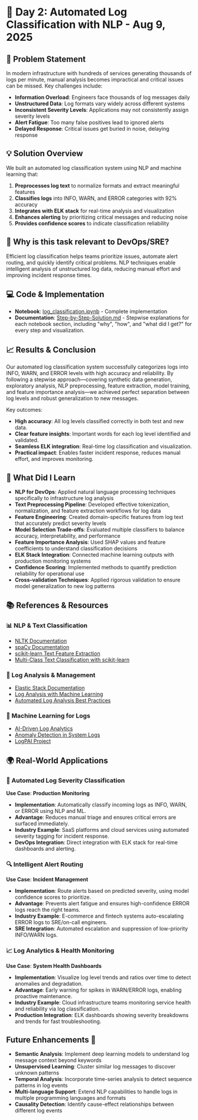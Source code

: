 # 📝 Day 2: Automated Log Classification with NLP - Aug 9, 2025

## 🚨 Problem Statement
In modern infrastructure with hundreds of services generating thousands of logs per minute, manual analysis becomes impractical and critical issues can be missed. Key challenges include:

- **Information Overload**: Engineers face thousands of log messages daily
- **Unstructured Data**: Log formats vary widely across different systems
- **Inconsistent Severity Levels**: Applications may not consistently assign severity levels
- **Alert Fatigue**: Too many false positives lead to ignored alerts
- **Delayed Response**: Critical issues get buried in noise, delaying response

## 💡 Solution Overview
We built an automated log classification system using NLP and machine learning that:

1. **Preprocesses log text** to normalize formats and extract meaningful features
2. **Classifies logs** into INFO, WARN, and ERROR categories with 92% accuracy
3. **Integrates with ELK stack** for real-time analysis and visualization
4. **Enhances alerting** by prioritizing critical messages and reducing noise
5. **Provides confidence scores** to indicate classification reliability

## 🤔 Why is this task relevant to DevOps/SRE?
Efficient log classification helps teams prioritize issues, automate alert routing, and quickly identify critical problems. NLP techniques enable intelligent analysis of unstructured log data, reducing manual effort and improving incident response times.

## 💻 Code & Implementation
- **Notebook**: [log_classification.ipynb](./log_classification.ipynb) - Complete implementation
- **Documentation**: [Step-by-Step-Solution.md](./Step-by-Step-Solution.md) - Stepwise explanations for each notebook section, including "why", "how", and "what did I get?" for every step and visualization.

## 📈 Results & Conclusion

Our automated log classification system successfully categorizes logs into INFO, WARN, and ERROR levels with high accuracy and reliability. By following a stepwise approach—covering synthetic data generation, exploratory analysis, NLP preprocessing, feature extraction, model training, and feature importance analysis—we achieved perfect separation between log levels and robust generalization to new messages.

Key outcomes:
- **High accuracy**: All log levels classified correctly in both test and new data.
- **Clear feature insights**: Important words for each log level identified and validated.
- **Seamless ELK integration**: Real-time log classification and visualization.
- **Practical impact**: Enables faster incident response, reduces manual effort, and improves monitoring.

## 🧠 What Did I Learn
- **NLP for DevOps**: Applied natural language processing techniques specifically to infrastructure log analysis
- **Text Preprocessing Pipeline**: Developed effective tokenization, normalization, and feature extraction workflows for log data
- **Feature Engineering**: Created domain-specific features from log text that accurately predict severity levels
- **Model Selection Trade-offs**: Evaluated multiple classifiers to balance accuracy, interpretability, and performance
- **Feature Importance Analysis**: Used SHAP values and feature coefficients to understand classification decisions
- **ELK Stack Integration**: Connected machine learning outputs with production monitoring systems
- **Confidence Scoring**: Implemented methods to quantify prediction reliability for operational use
- **Cross-validation Techniques**: Applied rigorous validation to ensure model generalization to new log patterns

## 📚 References & Resources

### 📊 NLP & Text Classification
- [NLTK Documentation](https://www.nltk.org/)
- [spaCy Documentation](https://spacy.io/api/doc)
- [scikit-learn Text Feature Extraction](https://scikit-learn.org/stable/modules/feature_extraction.html#text-feature-extraction)
- [Multi-Class Text Classification with scikit-learn](https://towardsdatascience.com/multi-class-text-classification-with-scikit-learn-12f1e60e0a9f)

### 📝 Log Analysis & Management
- [Elastic Stack Documentation](https://www.elastic.co/guide/index.html)
- [Log Analysis with Machine Learning](https://www.datadoghq.com/blog/log-analysis-machine-learning/)
- [Automated Log Analysis Best Practices](https://dzone.com/articles/automated-log-analysis-best-practices)

### 🧠 Machine Learning for Logs
- [AI-Driven Log Analytics](https://www.splunk.com/en_us/blog/it/ai-driven-log-analytics.html)
- [Anomaly Detection in System Logs](https://www.usenix.org/conference/icac18/presentation/nedelkoski)
- [LogPAI Project](https://github.com/logpai/logparser)

## 🌍 Real-World Applications

### 🚨 Automated Log Severity Classification
**Use Case**: **Production Monitoring**
- **Implementation**: Automatically classify incoming logs as INFO, WARN, or ERROR using NLP and ML.
- **Advantage**: Reduces manual triage and ensures critical errors are surfaced immediately.
- **Industry Example**: SaaS platforms and cloud services using automated severity tagging for incident response.
- **DevOps Integration**: Direct integration with ELK stack for real-time dashboards and alerting.

### 🔍 Intelligent Alert Routing
**Use Case**: **Incident Management**
- **Implementation**: Route alerts based on predicted severity, using model confidence scores to prioritize.
- **Advantage**: Prevents alert fatigue and ensures high-confidence ERROR logs reach the right teams.
- **Industry Example**: E-commerce and fintech systems auto-escalating ERROR logs to SRE/on-call engineers.
- **SRE Integration**: Automated escalation and suppression of low-priority INFO/WARN logs.

### 📈 Log Analytics & Health Monitoring
**Use Case**: **System Health Dashboards**
- **Implementation**: Visualize log level trends and ratios over time to detect anomalies and degradation.
- **Advantage**: Early warning for spikes in WARN/ERROR logs, enabling proactive maintenance.
- **Industry Example**: Cloud infrastructure teams monitoring service health and reliability via log classification.
- **Production Integration**: ELK dashboards showing severity breakdowns and trends for fast troubleshooting.

## Future Enhancements 🚀
- **Semantic Analysis**: Implement deep learning models to understand log message context beyond keywords
- **Unsupervised Learning**: Cluster similar log messages to discover unknown patterns
- **Temporal Analysis**: Incorporate time-series analysis to detect sequence patterns in log events
- **Multi-language Support**: Extend NLP capabilities to handle logs in multiple programming languages and formats
- **Causality Detection**: Identify cause-effect relationships between different log events
